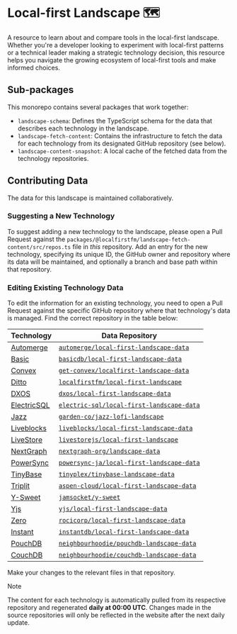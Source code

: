 # Local-first Landscape 🗺️

A resource to learn about and compare tools in the local-first landscape. Whether you're a developer looking to experiment with local-first patterns or a technical leader making a strategic technology decision, this resource helps you navigate the growing ecosystem of local-first tools and make informed choices.

## Sub-packages

This monorepo contains several packages that work together:

-   `landscape-schema`: Defines the TypeScript schema for the data that describes each technology in the landscape.
-   `landscape-fetch-content`: Contains the infrastructure to fetch the data for each technology from its designated GitHub repository (see below).
-   `landscape-content-snapshot`: A local cache of the fetched data from the technology repositories.

## Contributing Data

The data for this landscape is maintained collaboratively.

### Suggesting a New Technology

To suggest adding a new technology to the landscape, please open a Pull Request against the `packages/@localfirstfm/landscape-fetch-content/src/repos.ts` file in *this* repository. Add an entry for the new technology, specifying its unique ID, the GitHub owner and repository where its data will be maintained, and optionally a branch and base path within that repository.

### Editing Existing Technology Data

To edit the information for an existing technology, you need to open a Pull Request against the specific GitHub repository where that technology's data is managed. Find the correct repository in the table below:

| Technology                                                                              | Data Repository                                                                 |
| --------------------------------------------------------------------------------------- | ------------------------------------------------------------------------------- |
| [Automerge](placeholder-homepage-automerge)                                             | [`automerge/local-first-landscape-data`](https://github.com/automerge/local-first-landscape-data)         |
| [Basic](placeholder-homepage-basic)                                                     | [`basicdb/local-first-landscape-data`](https://github.com/basicdb/local-first-landscape-data)           |
| [Convex](placeholder-homepage-convex)                                                   | [`get-convex/localfirst-landscape-data`](https://github.com/get-convex/localfirst-landscape-data)     |
| [Ditto](placeholder-homepage-ditto)                                                     | [`localfirstfm/local-first-landscape`](https://github.com/localfirstfm/local-first-landscape)         |
| [DXOS](placeholder-homepage-dxos)                                                       | [`dxos/local-first-landscape-data`](https://github.com/dxos/local-first-landscape-data)               |
| [ElectricSQL](placeholder-homepage-electricsql)                                         | [`electric-sql/local-first-landscape-data`](https://github.com/electric-sql/local-first-landscape-data) |
| [Jazz](placeholder-homepage-jazz)                                                       | [`garden-co/jazz-lofi-landscape`](https://github.com/garden-co/jazz-lofi-landscape)               |
| [Liveblocks](placeholder-homepage-liveblocks)                                           | [`liveblocks/local-first-landscape-data`](https://github.com/liveblocks/local-first-landscape-data)     |
| [LiveStore](placeholder-homepage-livestore)                                             | [`livestorejs/local-first-landscape`](https://github.com/livestorejs/local-first-landscape)           |
| [NextGraph](https://nextgraph.org)                                                      | [`nextgraph-org/landscape-data`](https://github.com/nextgraph-org/landscape-data)           |
| [PowerSync](placeholder-homepage-powersync)                                             | [`powersync-ja/local-first-landscape-data`](https://github.com/powersync-ja/local-first-landscape-data) |
| [TinyBase](placeholder-homepage-tinybase)                                               | [`tinyplex/tinybase-landscape-data`](https://github.com/tinyplex/tinybase-landscape-data)           |
| [Triplit](placeholder-homepage-triplit)                                                 | [`aspen-cloud/local-first-landscape-data`](https://github.com/aspen-cloud/local-first-landscape-data) |
| [Y-Sweet](placeholder-homepage-y-sweet)                                                 | [`jamsocket/y-sweet`](https://github.com/jamsocket/y-sweet)                                           |
| [Yjs](placeholder-homepage-yjs)                                                         | [`yjs/local-first-landscape-data`](https://github.com/yjs/local-first-landscape-data)                     |
| [Zero](placeholder-homepage-zero)                                                       | [`rocicorp/local-first-landscape-data`](https://github.com/rocicorp/local-first-landscape-data)         |
| [Instant](https://instantdb.com)                                                        | [`instantdb/local-first-landscape-data`](https://github.com/instantdb/local-first-landscape-data)         |
| [PouchDB](https://pouchdb.com/)                                                        | [`neighbourhoodie/pouchdb-landscape-data`](https://github.com/neighbourhoodie/pouchdb-landscape-data)         |
| [CouchDB](https://couchdb.apache.org/)                                                        | [`neighbourhoodie/couchdb-landscape-data`](https://github.com/neighbourhoodie/couch-landscape-data)         |

Make your changes to the relevant files in that repository.

> [!NOTE]
> The content for each technology is automatically pulled from its respective repository and regenerated **daily at 00:00 UTC**. Changes made in the source repositories will only be reflected in the website after the next daily update.

